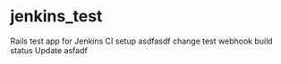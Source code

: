 # jenkins_test
Rails test app for Jenkins CI setup
asdfasdf
change
test webhook build status
Update
asfadf
